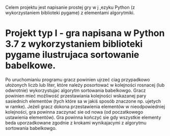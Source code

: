 Celem projektu jest napisanie prostej gry w j ˛ezyku Python (z wykorzystaniem biblioteki pygame) z elementami algorytmiki.

# Projekt typ I - gra napisana w Python 3.7 z wykorzystaniem biblioteki pygame ilustrujaca sortowanie babelkowe. 
Po uruchomianiu programu gracz powinien ujrzeć ciag przypadkowo ułożonych liczb lub liter, które należy posortować w kolejności rosnacej (lub odwrotnie) wykorzystujac algorytm sortowania babelkowgo. 
Gracz powinien mieć możliwość przestawiania kolejności wskazanej pary sasiednich elementów (tych które sa w jakiś sposób znaczone np. ujetych w ramke). 
Jeżeli gracz dokona przestawienia elementów w nieodpowiedniej kolejności, gra powinna zaczynać sie od nowa (od poczatkowego ustawienia elementów). 
Gra powinna kończyć sie gdy wszystkie elementy beda uporzadkowane zgodnie z krokami wynikajacymi z algorytmu sortowania babelkowgo.
